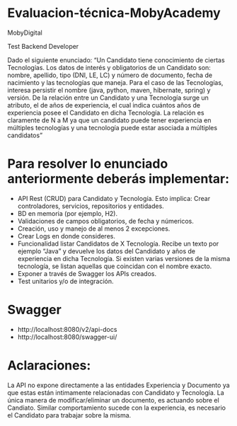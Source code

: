 # Evaluacion-técnica-MobyAcademy

MobyDigital

Test Backend Developer

Dado el siguiente enunciado:
“Un Candidato tiene conocimiento de ciertas Tecnologías. Los datos de interés y obligatorios de un
Candidato son: nombre, apellido, tipo (DNI, LE, LC) y número de documento, fecha de nacimiento y las
tecnologías que maneja. Para el caso de las Tecnologías, interesa persistir el nombre (java, python,
maven, hibernate, spring) y versión. De la relación entre un Candidato y una Tecnología surge un
atributo, el de años de experiencia, el cual indica cuántos años de experiencia posee el Candidato en
dicha Tecnología. La relación es claramente de N a M ya que un candidato puede tener experiencia
en múltiples tecnologías y una tecnología puede estar asociada a múltiples candidatos”

# Para resolver lo enunciado anteriormente deberás implementar:

- API Rest (CRUD) para Candidato y Tecnología. Esto implica: Crear controladores, servicios, repositorios y entidades.
- BD en memoria (por ejemplo, H2).
- Validaciones de campos obligatorios, de fecha y númericos.
- Creación, uso y manejo de al menos 2 excepciones.
- Crear Logs en donde consideres.
- Funcionalidad listar Candidatos de X Tecnología. Recibe un texto por ejemplo “Java” y devuelve los
  datos del Candidato y años de experiencia en dicha Tecnología. Si existen varias versiones de la misma tecnología, se
  listan aquellas que coincidan con el nombre exacto.
- Exponer a través de Swagger los APIs creados.
- Test unitarios y/o de integración.

# Swagger

- http://localhost:8080/v2/api-docs
- http://localhost:8080/swagger-ui/

# Aclaraciones:

La API no expone directamente a las entidades Experiencia y Documento ya que estas están intimamente relacionadas con
Candidato y Tecnología. La única manera de modificar/eliminar un documento, es actuando sobre el Candiato.
Similar comportamiento sucede con la experiencia, es necesario el Candidato para trabajar sobre la misma.